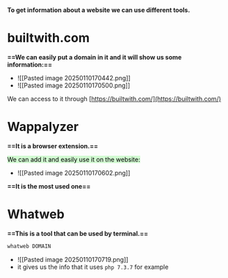 **To get information about a website we can use different tools.**

# builtwith.com
**==We can easily put a domain in it and it will show us some information:==**
- ![[Pasted image 20250110170442.png]]
- ![[Pasted image 20250110170500.png]]


We can access to it through [https://builtwith.com/](https://builtwith.com/)


# Wappalyzer
**==It is a browser extension.==**

<mark style="background: #BBFABBA6;">We can add it and easily use it on the website:</mark>
- ![[Pasted image 20250110170602.png]]

**==It is the most used one==**



# Whatweb
**==This is a tool that can be used by terminal.==**

```bash
whatweb DOMAIN
```
- ![[Pasted image 20250110170719.png]]
- it gives us the info that it uses `php 7.3.7` for example

